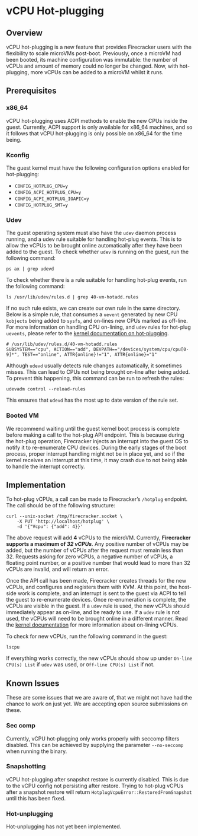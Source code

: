# vCPU Hot-plugging

## Overview

vCPU hot-plugging is a new feature that provides Firecracker users with the
flexibility to scale microVMs post-boot. Previously, once a microVM had been
booted, its machine configuration was immutable: the number of vCPUs and amount
of memory could no longer be changed. Now, with hot-plugging, more vCPUs can be
added to a microVM whilst it runs.

## Prerequisites

### x86_64

vCPU hot-plugging uses ACPI methods to enable the new CPUs inside the guest.
Currently, ACPI support is only available for x86_64 machines, and so it follows
that vCPU hot-plugging is only possible on x86_64 for the time being.

### Kconfig

The guest kernel must have the following configuration options enabled for
hot-plugging:

- `CONFIG_HOTPLUG_CPU=y`
- `CONFIG_ACPI_HOTPLUG_CPU=y`
- `CONFIG_ACPI_HOTPLUG_IOAPIC=y`
- `CONFIG_HOTPLUG_SMT=y`

### Udev

The guest operating system must also have the `udev` daemon process running, and
a udev rule suitable for handling hot-plug events. This is to allow the vCPUs to
be brought online automatically after they have been added to the guest. To
check whether `udev` is running on the guest, run the following command:

```
ps ax | grep udevd
```

To check whether there is a rule suitable for handling hot-plug events, run the
following command:

```
ls /usr/lib/udev/rules.d | grep 40-vm-hotadd.rules
```

If no such rule exists, we can create our own rule in the same directory. Below
is a simple rule, that consumes a `uevent` generated by new CPU `kobjects` being
added to `sysfs`, and on-lines new CPUs marked as off-line. For more information
on handling CPU on-lining, and `udev` rules for hot-plug `uevents`, please refer
to the
[kernel documentation on hot-plugging](https://docs.kernel.org/core-api/cpu_hotplug.html).

```
# /usr/lib/udev/rules.d/40-vm-hotadd.rules
SUBSYSTEM=="cpu", ACTION=="add", DEVPATH=="/devices/system/cpu/cpu[0-9]*", TEST=="online", ATTR{online}!="1", ATTR{online}="1"
```

Although `udevd` usually detects rule changes automatically, it sometimes
misses. This can lead to CPUs not being brought on-line after being added. To
prevent this happening, this command can be run to refresh the rules:

```
udevadm control --reload-rules
```

This ensures that `udevd` has the most up to date version of the rule set.

### Booted VM

We recommend waiting until the guest kernel boot process is complete before
making a call to the hot-plug API endpoint. This is because during the hot-plug
operation, Firecracker injects an interrupt into the guest OS to notify it to
re-enumerate CPU devices. During the early stages of the boot process, proper
interrupt handling might not be in place yet, and so if the kernel receives an
interrupt at this time, it may crash due to not being able to handle the
interrupt correctly.

## Implementation

To hot-plug vCPUs, a call can be made to Firecracker’s `/hotplug` endpoint. The
call should be of the following structure:

```
curl --unix-socket /tmp/firecracker.socket \
    -X PUT 'http://localhost/hotplug' \
    -d '{"Vcpu": {"add": 4}}'
```

The above request will add **4** vCPUs to the microVM. Currently, **Firecracker
supports a maximum of _32 vCPUs_**. Any positive number of vCPUs may be added,
but the number of vCPUs after the request must remain less than 32. Requests
asking for zero vCPUs, a negative number of vCPUs, a floating point number, or a
positive number that would lead to more than 32 vCPUs are invalid, and will
return an error.

Once the API call has been made, Firecracker creates threads for the new vCPUs,
and configures and registers them with KVM. At this point, the host-side work is
complete, and an interrupt is sent to the guest via ACPI to tell the guest to
re-enumerate devices. Once re-enumeration is complete, the vCPUs are visible in
the guest. If a `udev` rule is used, the new vCPUs should immediately appear as
on-line, and be ready to use. If a `udev` rule is not used, the vCPUs will need
to be brought online in a different manner. Read the
[kernel documentation](https://docs.kernel.org/core-api/cpu_hotplug.html) for
more information about on-lining vCPUs.

To check for new vCPUs, run the following command in the guest:

```
lscpu
```

If everything works correctly, the new vCPUs should show up under
`On-line CPU(s) List` if `udev` was used, or `Off-line CPU(s) List` if not.

## Known Issues

These are some issues that we are aware of, that we might not have had the
chance to work on just yet. We are accepting open source submissions on these.

### Sec comp

Currently, vCPU hot-plugging only works properly with seccomp filters disabled.
This can be achieved by supplying the parameter `--no-seccomp` when running the
binary.

### Snapshotting

vCPU hot-plugging after snapshot restore is currently disabled. This is due to
the vCPU config not persisting after restore. Trying to hot-plug vCPUs after a
snapshot restore will return `HotplugVcpuError::RestoredFromSnapshot` until this
has been fixed.

### Hot-unplugging

Hot-unplugging has not yet been implemented.
